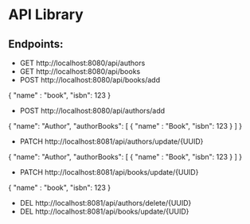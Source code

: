 # API Library
## Endpoints: 
- GET http://localhost:8080/api/authors
- GET http://localhost:8080/api/books
- POST http://localhost:8080/api/books/add

{
"name" : "book",
"isbn": 123
}

- POST http://localhost:8080/api/authors/add

{
"name": "Author",
"authorBooks":
[ {
"name" : "Book",
"isbn": 123
} ] }

- PATCH http://localhost:8081/api/authors/update/{UUID}

{
"name": "Author",
"authorBooks":
[ {
"name" : "Book",
"isbn": 123
} ] }

- PATCH http://localhost:8081/api/books/update/{UUID}


{
"name" : "book",
"isbn": 123
}

- DEL http://localhost:8081/api/authors/delete/{UUID}
- DEL http://localhost:8081/api/books/update/{UUID}